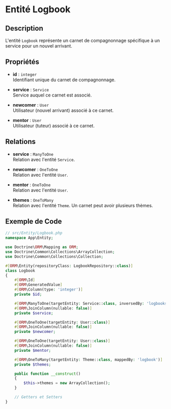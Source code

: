 # Entité Logbook

## Description
L'entité `Logbook` représente un carnet de compagnonnage spécifique à un service pour un nouvel arrivant.

## Propriétés

- **id** : `integer`  
  Identifiant unique du carnet de compagnonnage.

- **service** : `Service`  
  Service auquel ce carnet est associé.

- **newcomer** : `User`  
  Utilisateur (nouvel arrivant) associé à ce carnet.

- **mentor** : `User`  
  Utilisateur (tuteur) associé à ce carnet.

## Relations

- **service** : `ManyToOne`  
  Relation avec l'entité `Service`.

- **newcomer** : `OneToOne`  
  Relation avec l'entité `User`.

- **mentor** : `OneToOne`  
  Relation avec l'entité `User`.

- **themes** : `OneToMany`  
  Relation avec l'entité `Theme`. Un carnet peut avoir plusieurs thèmes.

## Exemple de Code

```php
// src/Entity/Logbook.php
namespace App\Entity;

use Doctrine\ORM\Mapping as ORM;
use Doctrine\Common\Collections\ArrayCollection;
use Doctrine\Common\Collections\Collection;

#[ORM\Entity(repositoryClass: LogbookRepository::class)]
class Logbook
{
    #[ORM\Id]
    #[ORM\GeneratedValue]
    #[ORM\Column(type: 'integer')]
    private $id;

    #[ORM\ManyToOne(targetEntity: Service::class, inversedBy: 'logbooks')]
    #[ORM\JoinColumn(nullable: false)]
    private $service;

    #[ORM\OneToOne(targetEntity: User::class)]
    #[ORM\JoinColumn(nullable: false)]
    private $newcomer;

    #[ORM\OneToOne(targetEntity: User::class)]
    #[ORM\JoinColumn(nullable: false)]
    private $mentor;

    #[ORM\OneToMany(targetEntity: Theme::class, mappedBy: 'logbook')]
    private $themes;

    public function __construct()
    {
        $this->themes = new ArrayCollection();
    }

    // Getters et Setters
}
